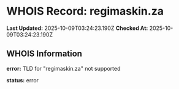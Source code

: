 # WHOIS Record: regimaskin.za

**Last Updated:** 2025-10-09T03:24:23.190Z
**Checked At:** 2025-10-09T03:24:23.190Z

## WHOIS Information

**error:** TLD for "regimaskin.za" not supported

**status:** error

